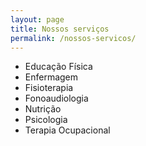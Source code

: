 ```yaml
---
layout: page
title: Nossos serviços
permalink: /nossos-servicos/
---
```


* Educação Física
* Enfermagem
* Fisioterapia
* Fonoaudiologia
* Nutrição
* Psicologia
* Terapia Ocupacional
